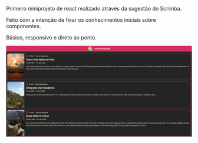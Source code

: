 Primeiro miniprojeto de react realizado através da sugestão do Scrimba.

Feito com a intenção de fixar os conhecimentos iniciais sobre componentes.

Básico, responsivo e direto ao ponto.

![](./public/travel-journal.PNG)